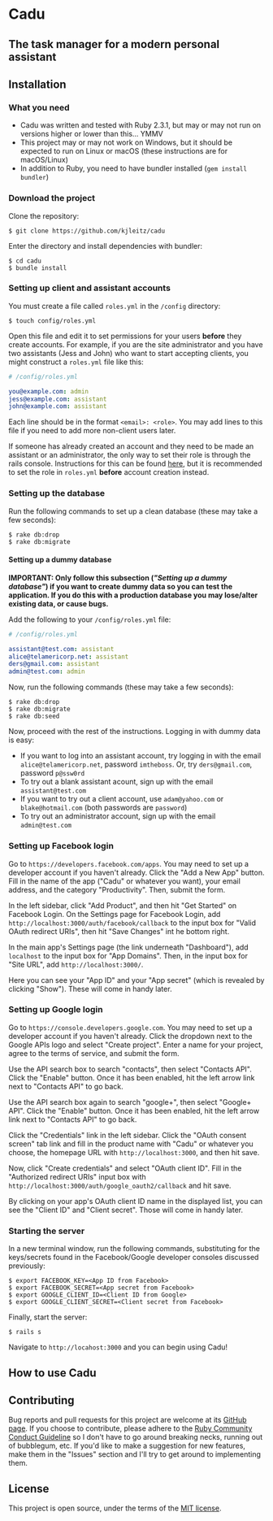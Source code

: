# Cadu

## The task manager for a modern personal assistant



<a name="installation"></a>
## Installation

### What you need

- Cadu was written and tested with Ruby 2.3.1, but may or may not run on versions higher or lower than this... YMMV
- This project may or may not work on Windows, but it should be expected to run on Linux or macOS (these instructions are for macOS/Linux)
- In addition to Ruby, you need to have bundler installed (`gem install bundler`)

### Download the project

Clone the repository:

```
$ git clone https://github.com/kjleitz/cadu
```

Enter the directory and install dependencies with bundler:

```
$ cd cadu
$ bundle install
```

### Setting up client and assistant accounts

You must create a file called `roles.yml` in the `/config` directory:

```
$ touch config/roles.yml
```

Open this file and edit it to set permissions for your users **before** they create accounts. For example, if you are the site administrator and you have two assistants (Jess and John) who want to start accepting clients, you might construct a `roles.yml` file like this:

```yaml
# /config/roles.yml

you@example.com: admin
jess@example.com: assistant
john@example.com: assistant
```

Each line should be in the format `<email>: <role>`. You may add lines to this file if you need to add more non-client users later.

If someone has already created an account and they need to be made an assistant or an administrator, the only way to set their role is through the rails console. Instructions for this can be found [here](#setting_role), but it is recommended to set the role in `roles.yml` **before** account creation instead.

### Setting up the database

Run the following commands to set up a clean database (these may take a few seconds):

```
$ rake db:drop
$ rake db:migrate
```

#### Setting up a dummy database

**IMPORTANT: Only follow this subsection (_"Setting up a dummy database"_) if you want to create dummy data so you can test the application. If you do this with a production database you may lose/alter existing data, or cause bugs.** 

Add the following to your `/config/roles.yml` file:

```yaml
# /config/roles.yml

assistant@test.com: assistant
alice@telamericorp.net: assistant
ders@gmail.com: assistant
admin@test.com: admin
```

Now, run the following commands (these may take a few seconds):

```
$ rake db:drop
$ rake db:migrate
$ rake db:seed
```

Now, proceed with the rest of the instructions. Logging in with dummy data is easy:

- If you want to log into an assistant account, try logging in with the email `alice@telamericorp.net`, password `imtheboss`. Or, try `ders@gmail.com`, password `p@ssw0rd`
- To try out a blank assistant acount, sign up with the email `assistant@test.com`
- If you want to try out a client account, use `adam@yahoo.com` or `blake@hotmail.com` (both passwords are `password`)
- To try out an administrator account, sign up with the email `admin@test.com`

### Setting up Facebook login

Go to `https://developers.facebook.com/apps`. You may need to set up a developer account if you haven't already. Click the "Add a New App" button. Fill in the name of the app ("Cadu" or whatever you want), your email address, and the category "Productivity". Then, submit the form.

In the left sidebar, click "Add Product", and then hit "Get Started" on Facebook Login. On the Settings page for Facebook Login, add `http://localhost:3000/auth/facebook/callback` to the input box for "Valid OAuth redirect URIs", then hit "Save Changes" int he bottom right.

In the main app's Settings page (the link underneath "Dashboard"), add `localhost` to the input box for "App Domains". Then, in the input box for "Site URL", add `http://localhost:3000/`.

Here you can see your "App ID" and your "App secret" (which is revealed by clicking "Show"). These will come in handy later.

### Setting up Google login

Go to `https://console.developers.google.com`. You may need to set up a developer account if you haven't already. Click the dropdown next to the Google APIs logo and select "Create project". Enter a name for your project, agree to the terms of service, and submit the form.

Use the API search box to search "contacts", then select "Contacts API". Click the "Enable" button. Once it has been enabled, hit the left arrow link next to "Contacts API" to go back.

Use the API search box again to search "google+", then select "Google+ API". Click the "Enable" button. Once it has been enabled, hit the left arrow link next to "Contacts API" to go back.

Click the "Credentials" link in the left sidebar. Click the "OAuth consent screen" tab link and fill in the product name with "Cadu" or whatever you choose, the homepage URL with `http://localhost:3000`, and then hit save.

Now, click "Create credentials" and select "OAuth client ID". Fill in the "Authorized redirect URIs" input box with `http://localhost:3000/auth/google_oauth2/callback` and hit save.

By clicking on your app's OAuth client ID name in the displayed list, you can see the "Client ID" and "Client secret". Those will come in handy later.

### Starting the server

In a new terminal window, run the following commands, substituting for the keys/secrets found in the Facebook/Google developer consoles discussed previously:

```
$ export FACEBOOK_KEY=<App ID from Facebook>
$ export FACEBOOK_SECRET=<App secret from Facebook>
$ export GOOGLE_CLIENT_ID=<Client ID from Google>
$ export GOOGLE_CLIENT_SECRET=<Client secret from Facebook>
```

Finally, start the server:

```
$ rails s
```

Navigate to `http://locahost:3000` and you can begin using Cadu!

## How to use Cadu



## Contributing

Bug reports and pull requests for this project are welcome at its [GitHub page](https://github.com/kjleitz/cadu). If you choose to contribute, please adhere to the [Ruby Community Conduct Guideline](https://www.ruby-lang.org/en/conduct/) so I don't have to go around breaking necks, running out of bubblegum, etc. If you'd like to make a suggestion for new features, make them in the "Issues" section and I'll try to get around to implementing them.

## License

This project is open source, under the terms of the [MIT license](https://opensource.org/licenses/MIT).